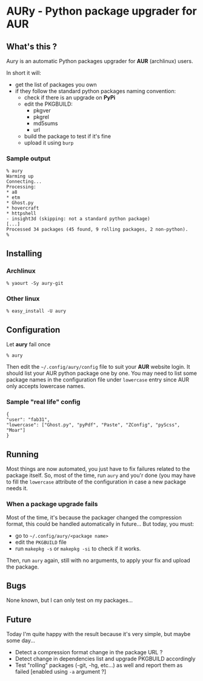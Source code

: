 # AURy - Python package upgrader for AUR

## What's this ?

Aury is an automatic Python packages upgrader for **AUR** (archlinux) users.

In short it will:

- get the list of packages you own
- if they follow the standard python packages naming convention:
    - check if there is an upgrade on **PyPi**
    - edit the PKGBUILD:
        - pkgver
        - pkgrel
        - md5sums
        - url
    - build the package to test if it's fine
    - upload it using ``burp``

### Sample output

    % aury
    Warming up
    Connecting...
    Processing:
    * a8
    * etm
    * Ghost.py
    * hovercraft
    * httpshell
    - insight3d (skipping: not a standard python package)
    [...]
    Processed 34 packages (45 found, 9 rolling packages, 2 non-python).
    %


## Installing

### Archlinux

    % yaourt -Sy aury-git

### Other linux

    % easy_install -U aury

## Configuration

Let **aury** fail once

    % aury

Then edit the ``~/.config/aury/config`` file to suit your **AUR** website login.
It should list your AUR python package one by one. You may need to list some
package names in the configuration file under ``lowercase`` entry since AUR
only accepts lowercase names.

### Sample "real life" config

    {
    "user": "fab31",
    "lowercase": ["Ghost.py", "pyPdf", "Paste", "ZConfig", "pyScss", "Moar"]
    }


## Running

Most things are now automated, you just have to fix failures related to the package itself.
So, most of the time, run ``aury`` and you'r done (you may have to fill the ``lowercase`` attribute of the configuration in case a new package needs it.

### When a package upgrade fails

Most of the time, it's because the packager changed the compression format, this could be handled automatically in future...
But today, you must:

- go to ``~/.config/aury/<package name>``
- edit the ``PKGBUILD`` file 
- run ``makepkg -s`` or ``makepkg -si`` to check if it works.

Then, run ``aury`` again, still with no arguments, to apply your fix and upload the package.

## Bugs

None known, but I can only test on my packages...

## Future

Today I'm quite happy with the result because it's very simple, but maybe some day...

- Detect a compression format change in the package URL ?
- Detect change in dependencies list and upgrade PKGBUILD accordingly
- Test "rolling" packages (-git, -hg, etc...) as well and report them as failed  [enabled using ``-a`` argument ?]

